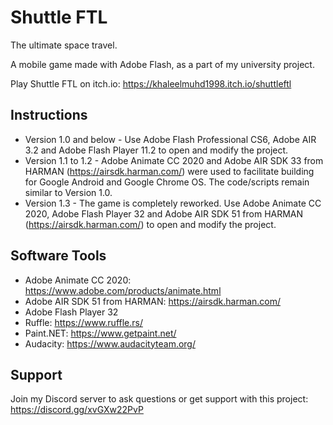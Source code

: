 # Shuttle FTL
The ultimate space travel.

A mobile game made with Adobe Flash, as a part of my university project.

Play Shuttle FTL on itch.io: https://khaleelmuhd1998.itch.io/shuttleftl

## Instructions
- Version 1.0 and below - Use Adobe Flash Professional CS6, Adobe AIR 3.2 and Adobe Flash Player 11.2 to open and modify the project.
- Version 1.1 to 1.2 - Adobe Animate CC 2020 and Adobe AIR SDK 33 from HARMAN (https://airsdk.harman.com/) were used to facilitate building for Google Android and Google Chrome OS. The code/scripts remain similar to Version 1.0.
- Version 1.3 - The game is completely reworked. Use Adobe Animate CC 2020, Adobe Flash Player 32 and Adobe AIR SDK 51 from HARMAN (https://airsdk.harman.com/) to open and modify the project.

## Software Tools
- Adobe Animate CC 2020: https://www.adobe.com/products/animate.html
- Adobe AIR SDK 51 from HARMAN: https://airsdk.harman.com/
- Adobe Flash Player 32
- Ruffle: https://www.ruffle.rs/
- Paint.NET: https://www.getpaint.net/
- Audacity: https://www.audacityteam.org/

## Support
Join my Discord server to ask questions or get support with this project: https://discord.gg/xvGXw22PvP
